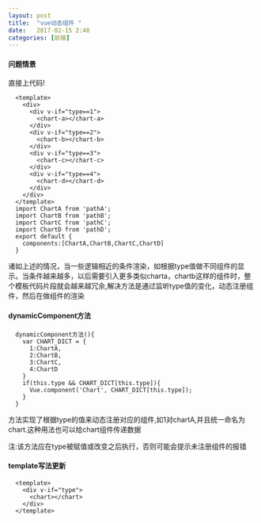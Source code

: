 ```yaml
---
layout: post
title:  "vue动态组件 "
date:   2017-02-15 2:48
categories: [前端]
---
```


#### 问题情景
直接上代码!

      <template>
        <div>
          <div v-if="type==1">
            <chart-a></chart-a>
          </div>
          <div v-if="type==2">
            <chart-b></chart-b>
          </div>
          <div v-if="type==3">
            <chart-c></chart-c>
          </div>
          <div v-if="type==4">
            <chart-d></chart-d>
          </div>
        </div>
      </template>
      import ChartA from 'pathA';
      import ChartB from 'pathB';
      import ChartC from 'pathC';
      import ChartD from 'pathD';
      export default {
        components:[ChartA,ChartB,ChartC,ChartD]
      }

诸如上述的情况，当一些逻辑相近的条件渲染，如根据type值做不同组件的显示。当条件越来越多，以后需要引入更多类似charta，chartb这样的组件时，整个模板代码片段就会越来越冗余,解决方法是通过监听type值的变化，动态注册组件，然后在做组件的渲染

#### dynamicComponent方法

      dynamicComponent方法(){
        var CHART_DICT = {
          1:ChartA,
          2:ChartB,
          3:ChartC,
          4:ChartD
        }
        if(this.type && CHART_DICT[this.type]){
          Vue.component('Chart', CHART_DICT[this.type]);
        }
      }

方法实现了根据type的值来动态注册对应的组件,如1对chartA,并且统一命名为chart.这种用法也可以给chart组件传递数据

注:该方法应在type被赋值或改变之后执行，否则可能会提示未注册组件的报错

#### template写法更新

      <template>
        <div v-if="type">
          <chart></chart>
        </div>
      </template>
